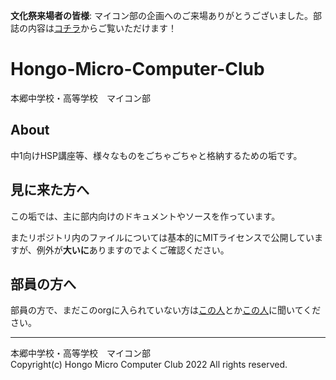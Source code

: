 **文化祭来場者の皆様**: マイコン部の企画へのご来場ありがとうございました。部誌の内容は[コチラ](https://github.com/HongoMCC/2023_Reports/blob/master/マイコンHongoMagazine.pdf)からご覧いただけます！

# Hongo-Micro-Computer-Club
本郷中学校・高等学校　マイコン部

## About
中1向けHSP講座等、様々なものをごちゃごちゃと格納するための垢です。

## 見に来た方へ
この垢では、主に部内向けのドキュメントやソースを作っています。

またリポジトリ内のファイルについては基本的にMITライセンスで公開していますが、例外が**大いに**ありますのでよくご確認ください。

## 部員の方へ
部員の方で、まだこのorgに入られていない方は[この人](https://github.com/UHAsikakutou)とか[この人](https://github.com/ctes091x)に聞いてください。

---
本郷中学校・高等学校　マイコン部  
Copyright(c) Hongo Micro Computer Club 2022 All rights reserved.
